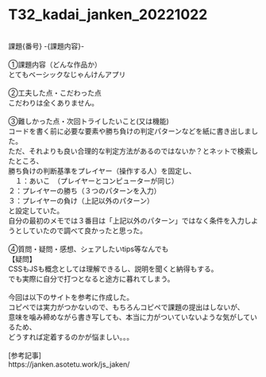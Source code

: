 # T32_kadai_janken_20221022
<br>
課題{番号} -{課題内容}-
<br>
<br>
①課題内容（どんな作品か）<br>
とてもベーシックなじゃんけんアプリ
<br>
<br>
②工夫した点・こだわった点<br>
こだわりは全くありません。
<br>
<br>
③難しかった点・次回トライしたいこと(又は機能)<br>
コードを書く前に必要な要素や勝ち負けの判定パターンなどを紙に書き出しました。<br>
ただ、それよりも良い合理的な判定方法があるのではないか？とネットで検索したところ、<br>
勝ち負けの判断基準をプレイヤー（操作する人）を固定し、<br>
　１：あいこ　（プレイヤーとコンピューターが同じ）<br>
 ２：プレイヤーの勝ち（３つのパターンを入力）<br>
 ３：プレイヤーの負け（上記以外のパターン）<br>
 と設定していた。<br>
 自分の最初のメモでは３番目は「上記以外のパターン」ではなく条件を入力しようとしていたので調べて良かったと思った。<br>
<br>
④質問・疑問・感想、シェアしたいtips等なんでも<br>
【疑問】<br>
CSSもJSも概念としては理解できるし、説明を聞くと納得もする。<br>
でも実際に自分で打つとなると途方に暮れてしまう。<br>
<br>
今回は以下のサイトを参考に作成した。<br>
コピペでは実力がつかないので、もちろんコピペで課題の提出はしないが、<br>
意味を噛み締めながら書き写しても、本当に力がついていないような気がしているため、<br>
どうすれば定着するのかが悩ましい。。。<br>
<br>
[参考記事]<br>
https://janken.asotetu.work/js_jaken/
